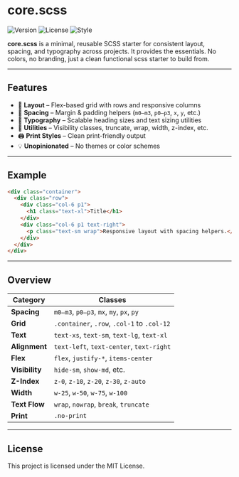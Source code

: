 # core.scss

![Version](https://img.shields.io/github/v/tag/coreyolson/core-scss?label=version)
![License](https://img.shields.io/github/license/coreyolson/core-scss)
![Style](https://img.shields.io/badge/style-SCSS-blue)

**core.scss** is a minimal, reusable SCSS starter for consistent layout, spacing, and typography across projects. It provides the essentials. No colors, no branding, just a clean functional scss starter to build from.

---

## Features

- 📐 **Layout** – Flex-based grid with rows and responsive columns
- 📏 **Spacing** – Margin & padding helpers (`m0–m3`, `p0–p3`, `x`, `y`, etc.)
- 📝 **Typography** – Scalable heading sizes and text sizing utilities
- 🧲 **Utilities** – Visibility classes, truncate, wrap, width, z-index, etc.
- 🖨️ **Print Styles** – Clean print-friendly output
- 💡 **Unopinionated** – No themes or color schemes

---

## Example

```html
<div class="container">
  <div class="row">
    <div class="col-6 p1">
      <h1 class="text-xl">Title</h1>
    </div>
    <div class="col-6 p1 text-right">
      <p class="text-sm wrap">Responsive layout with spacing helpers.</p>
    </div>
  </div>
</div>
```

---

## Overview

| Category      | Classes                                      |
|---------------|----------------------------------------------|
| **Spacing**   | `m0–m3`, `p0–p3`, `mx`, `my`, `px`, `py`     |
| **Grid**      | `.container`, `.row`, `.col-1` to `.col-12`  |
| **Text**      | `text-xs`, `text-sm`, `text-lg`, `text-xl`   |
| **Alignment** | `text-left`, `text-center`, `text-right`     |
| **Flex**      | `flex`, `justify-*`, `items-center`          |
| **Visibility**| `hide-sm`, `show-md`, etc.                   |
| **Z-Index**   | `z-0`, `z-10`, `z-20`, `z-30`, `z-auto`      |
| **Width**     | `w-25`, `w-50`, `w-75`, `w-100`              |
| **Text Flow** | `wrap`, `nowrap`, `break`, `truncate`        |
| **Print**     | `.no-print`                                  |

---

## License
This project is licensed under the MIT License.